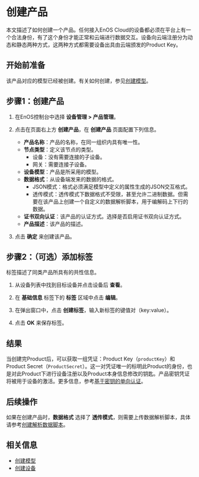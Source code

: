 # 创建产品

本文描述了如何创建一个产品。任何接入EnOS Cloud的设备都必须在平台上有一个合法身份，有了这个身份才能正常和云端进行数据交互。设备向云端注册分为动态和静态两种方式，这两种方式都需要设备出具由云端颁发的Product Key。

## 开始前准备<beforestart>

该产品对应的模型已经被创建。有关如何创建，参见[创建模型](../model/creating_model)。

## 步骤1：创建产品<createproduct>
1. 在EnOS控制台中选择 **设备管理 > 产品管理**。

2. 点击在页面右上方 **创建产品**，在 **创建产品** 页面配置下列信息。

   - **产品名称**：产品的名称，在同一组织内具有唯一性。
   - **节点类型**：定义该节点的类型。
     + 设备：没有需要连接的子设备。
     + 网关：需要连接子设备。
   - **设备模型**：产品是所采用的模型。
   - **数据格式**：从设备端发来的数据的格式。
     + JSON模式：格式必须满足模型中定义的属性生成的JSON交互格式。
     + 透传模式：透传模式下数据格式不受限，甚至允许二进制数据。但需要在该产品上创建一个自定义的数据解析脚本，用于编解码上下行的数据。
   - **证书双向认证**：该产品的认证方式。选择是否启用证书双向认证方式。
   - **产品描述**：该产品的描述。

3. 点击 **确定** 来创建该产品。

## 步骤2：（可选）添加标签<addtags>

标签描述了同类产品所具有的共性信息。

1. 从设备列表中找到目标设备并点击设备后 **查看**。

2. 在 **基础信息** 标签下的 **标签** 区域中点击 **编辑**。

3. 在弹出窗口中，点击 **创建标签**，输入新标签的键值对（key:value）。

4. 点击 **OK** 来保存标签。

## 结果<result>

当创建完Product后，可以获取一组凭证：Product Key（`productKey`）和Product Secret（`ProductSecret`）。这一对凭证唯一的标明此Product的身份，也是对此Product下进行设备注册以及Product本身信息修改的钥匙。产品密钥凭证将被用于设备的激活。更多信息，参考[基于密钥的单向认证](../secretbased_authentication)。

## 后续操作<followup>

如果在创建产品时，**数据格式** 选择了 **透传模式**，则需要上传数据解析脚本，具体请参考[创建解析数据脚本](creating_data_parsing_script)。

## 相关信息<relatedinformation>

- [创建模型](../model/creating_model)
- [创建设备](creating_device)
